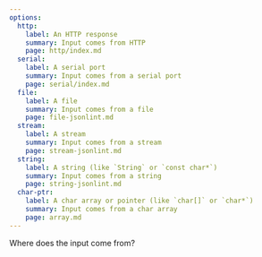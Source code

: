 ```yaml
---
options:
  http:
    label: An HTTP response
    summary: Input comes from HTTP
    page: http/index.md
  serial:
    label: A serial port
    summary: Input comes from a serial port
    page: serial/index.md
  file:
    label: A file
    summary: Input comes from a file
    page: file-jsonlint.md
  stream:
    label: A stream
    summary: Input comes from a stream
    page: stream-jsonlint.md
  string:
    label: A string (like `String` or `const char*`)
    summary: Input comes from a string
    page: string-jsonlint.md
  char-ptr:
    label: A char array or pointer (like `char[]` or `char*`)
    summary: Input comes from a char array
    page: array.md
---
```


Where does the input come from?
